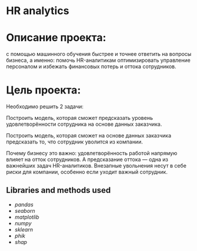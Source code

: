 # HR analytics 

# Описание проекта: 
с помощью машинного обучения быстрее и точнее ответить на вопросы бизнеса, а именно: помочь HR-аналитикам оптимизировать управление персоналом и избежать финансовых потерь и оттока сотрудников.

# Цель проекта: 
Необходимо решить 2 задачи:

Построить модель, которая сможет предсказать уровень удовлетворённости сотрудника на основе данных заказчика.

Построить модель, которая сможет на основе данных заказчика предсказать то, что сотрудник уволится из компании.

Почему бизнесу это важно: удовлетворённость работой напрямую влияет на отток сотрудников. А предсказание оттока — одна из важнейших задач HR-аналитиков. Внезапные увольнения несут в себе риски для компании, особенно если уходит важный сотрудник.

## Libraries and methods used

- *pandas*
- *seaborn*
- *matplotlib*
- *numpy*
- *sklearn*
- *phik*
- *shap*

